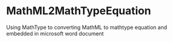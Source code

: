 # MathML2MathTypeEquation
Using MathType to converting MathML to mathtype equation and embedded in microsoft word document
